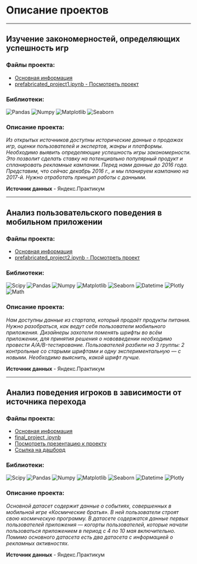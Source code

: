 # Описание проектов  
***  
##  Изучение закономерностей, определяющих успешность игр  
### Файлы проекта: 
- [Основная информация](https://github.com/tmin-e/yandex-praktikum-projects/blob/main/prefabricated_project1/README.md)   
- [prefabricated_project1.ipynb - Посмотреть проект](https://github.com/tmin-e/yandex-praktikum-projects/blob/main/prefabricated_project1/prefabricated_project1.ipynb)  

### Библиотеки: 
   <p align="left">
   <img src="https://img.shields.io/badge/library-pandas-brightgreen" alt="Pandas">
   <img src="https://img.shields.io/badge/library-numpy-blueviolet" alt="Numpy">
   <img src="https://img.shields.io/badge/library-matplotlib-blue" alt="Matplotlib">
   <img src="https://img.shields.io/badge/library-seaborn-yellow" alt="Seaborn">
</p>   

### Описание проекта:   

_Из открытых источников доступны исторические данные о продажах игр, оценки пользователей и экспертов, жанры и платформы. Необходимо выявить определяющие успешность игры закономерности. Это позволит сделать ставку на потенциально популярный продукт и спланировать рекламные кампании. Перед нами данные до 2016 года. Представим, что сейчас декабрь 2016 г., и мы планируем кампанию на 2017-й. Нужно отработать принцип работы с данными._  

**Источник данных** - Яндекс.Практикум  
***
##  Анализ пользовательского поведения в мобильном приложении  
### Файлы проекта: 
- [Основная информация](https://github.com/tmin-e/yandex-praktikum-projects/edit/main/prefabricated_project2/README.md) 
- [prefabricated_project2.ipynb - Посмотреть проект](https://github.com/tmin-e/yandex-praktikum-projects/blob/main/prefabricated_project2/prefabricated_project2.ipynb)

### Библиотеки: 
   <p align="left">
  <img src="https://img.shields.io/badge/library-scipy-yellowgreen" alt="Scipy">
   <img src="https://img.shields.io/badge/library-pandas-brightgreen" alt="Pandas">
   <img src="https://img.shields.io/badge/library-numpy-blueviolet" alt="Numpy">
   <img src="https://img.shields.io/badge/library-matplotlib-blue" alt="Matplotlib">
   <img src="https://img.shields.io/badge/library-seaborn-yellow" alt="Seaborn">
  <img src="https://img.shields.io/badge/library-datetime-red" alt="Datetime">
  <img src="https://img.shields.io/badge/library-Plotly-orange" alt="Plotly">
  <img src="https://img.shields.io/badge/library-math-ff69b4" alt="Math">
</p>   

### Описание проекта:   

_Нам доступны данные из стартапа, который продаёт продукты питания. Нужно разобраться, как ведут себя пользователи мобильного приложения. Дизайнеры захотели поменять шрифты во всём приложении, для принятия решения о нововведении необходимо провести A/A/B-тестирование. Пользователей разбили на 3 группы: 2 контрольные со старыми шрифтами и одну экспериментальную — с новыми. Необходимо выяснить, какой шрифт лучше._  

**Источник данных** - Яндекс.Практикум  
***
##  Анализ поведения игроков в зависимости от источника перехода  
### Файлы проекта:  
- [Основная информация](https://github.com/tmin-e/yandex-praktikum-projects/edit/main/final_project/README.md)  
- [final_project .ipynb](https://github.com/tmin-e/yandex-praktikum-projects/blob/main/final_project/final_project%20.ipynb)  
- [Посмотреть презентацию к проекту](https://disk.yandex.ru/i/CaoXwolEEPt-gg)   
- [Ссылка на дашборд](https://public.tableau.com/app/profile/tatiana1692/viz/TMinko_project_final/Dashboard1?publish=yes)  

### Библиотеки: 
   <p align="left">
  <img src="https://img.shields.io/badge/library-scipy-yellowgreen" alt="Scipy">
   <img src="https://img.shields.io/badge/library-pandas-brightgreen" alt="Pandas">
   <img src="https://img.shields.io/badge/library-numpy-blueviolet" alt="Numpy">
   <img src="https://img.shields.io/badge/library-matplotlib-blue" alt="Matplotlib">
   <img src="https://img.shields.io/badge/library-seaborn-yellow" alt="Seaborn">
  <img src="https://img.shields.io/badge/library-datetime-red" alt="Datetime">
  <img src="https://img.shields.io/badge/library-Plotly-orange" alt="Plotly">
</p>   

### Описание проекта:   
_Основной датасет содержит данные о событиях, совершенных в мобильной игре «Космические братья». В ней пользователи строят свою космическую программу. В датасете содержатся данные первых пользователей приложения — когорты пользователей, которые начали пользоваться приложением в период с 4 по 10 мая включительно. Помимо основного датасета есть два датасета с информацией о рекламных активностях._   

**Источник данных** - Яндекс.Практикум  
